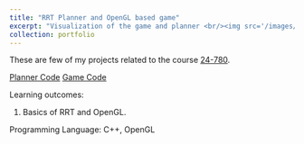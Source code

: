 ```yaml
---
title: "RRT Planner and OpenGL based game"
excerpt: "Visualization of the game and planner <br/><img src='/images/opengl.gif' >" 
collection: portfolio
---
```


These are few of my projects related to the course [24-780](https://www.meche.engineering.cmu.edu/education/courses/24-780.html).

[Planner Code](https://github.com/vishnumh/Robot-Planner-and-Visualization)
[Game Code](https://github.com/vishnumh/OpenGL_Game)

Learning outcomes: 
1. Basics of RRT and OpenGL.

Programming Language:
C++, OpenGL